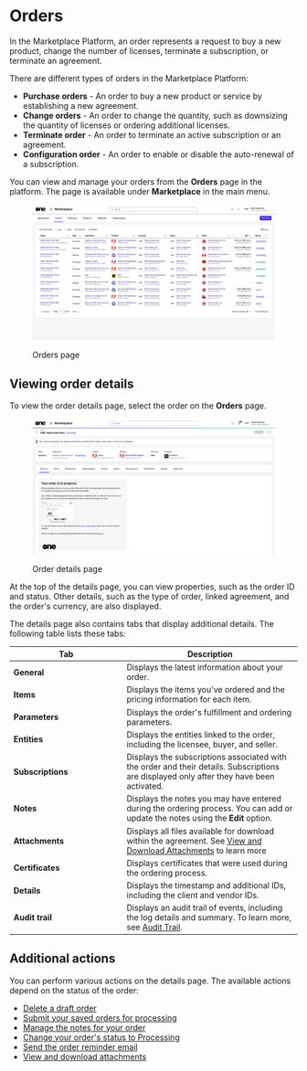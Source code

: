 # Orders

In the Marketplace Platform, an order represents a request to buy a new product, change the number of licenses, terminate a subscription, or terminate an agreement.&#x20;

There are different types of orders in the Marketplace Platform:

* **Purchase orders** - An order to buy a new product or service by establishing a new agreement.
* **Change orders** - An order to change the quantity, such as downsizing the quantity of licenses or ordering additional licenses.
* **Terminate order** - An order to terminate an active subscription or an agreement.&#x20;
* **Configuration order** - An order to enable or disable the auto-renewal of a subscription.

You can view and manage your orders from the **Orders** page in the platform. The page is available under **Marketplace** in the main menu.

<figure><img src="../../../.gitbook/assets/orders_page.png" alt=""><figcaption><p>Orders page</p></figcaption></figure>

## Viewing order details <a href="#order-details" id="order-details"></a>

To view the order details page, select the order on the **Orders** page.

<figure><img src="../../../.gitbook/assets/order_details_page.png" alt=""><figcaption><p>Order details page</p></figcaption></figure>

At the top of the details page, you can view properties, such as the order ID and status. Other details, such as the type of order, linked agreement, and the order's currency, are also displayed.

The details page also contains tabs that display additional details. The following table lists these tabs:

<table><thead><tr><th width="184">Tab</th><th>Description</th></tr></thead><tbody><tr><td><strong>General</strong></td><td>Displays the latest information about your order.</td></tr><tr><td><strong>Items</strong> </td><td>Displays the items you've ordered and the pricing information for each item.</td></tr><tr><td><strong>Parameters</strong></td><td>Displays the order's fulfillment and ordering parameters.</td></tr><tr><td><strong>Entities</strong> </td><td>Displays the entities linked to the order, including the licensee, buyer, and seller.</td></tr><tr><td><strong>Subscriptions</strong></td><td>Displays the subscriptions associated with the order and their details. Subscriptions are displayed only after they have been activated.</td></tr><tr><td><strong>Notes</strong> </td><td>Displays the notes you may have entered during the ordering process.  You can add or update the notes using the <strong>Edit</strong> option.</td></tr><tr><td><strong>Attachments</strong> </td><td>Displays all files available for download within the agreement. See <a href="../agreements/view-and-download-attachments.md">View and Download Attachments</a> to learn more</td></tr><tr><td><strong>Certificates</strong> </td><td>Displays certificates that were used during the ordering process.</td></tr><tr><td><strong>Details</strong></td><td>Displays the timestamp and additional IDs, including the client and vendor IDs.</td></tr><tr><td><strong>Audit trail</strong></td><td>Displays an audit trail of events, including the log details and summary. To learn more, see <a href="../../settings/audit-trail.md">Audit Trail</a>. </td></tr></tbody></table>

## Additional actions

You can perform various actions on the details page. The available actions depend on the status of the order:

* [Delete a draft order](delete-draft-orders.md)
* [Submit your saved orders for processing](submit-draft-orders.md)
* [Manage the notes for your order](manage-order-notes.md)
* [Change your order's status to Processing](set-an-order-to-processing.md)
* [Send the order reminder email](send-order-reminder-email.md)
* [View and download attachments](../agreements/view-and-download-attachments.md)

